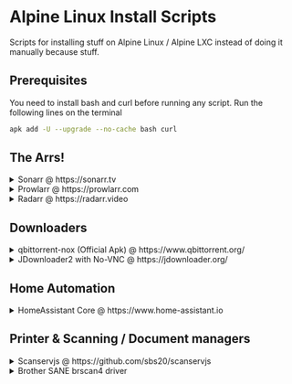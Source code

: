 # Alpine Linux Install Scripts

Scripts for installing stuff on Alpine Linux / Alpine LXC instead of doing it manually because stuff.

## Prerequisites

You need to install bash and curl before running any script. Run the following lines on the terminal

```bash
apk add -U --upgrade --no-cache bash curl
```

## The Arrs!

<details>
  <summary>Sonarr @ https://sonarr.tv</summary>

  #### Details
  - **Installed to**: /opt/sonarr
  - **Upgradeable?**: Yes, using built-in updater
  - **Branch**: You can choose during install and change later on WebUI

  #### Script
```bash
bash <(wget -qO- https://raw.githubusercontent.com/x-keita/alpine-scripts/main/install-sonarr.sh)
```
</details>

<details>
  <summary>Prowlarr @ https://prowlarr.com</summary>

  #### Details
  - **Installed on**: /opt/prowlarr
  - **Upgradeable?**: Yes, using built-in updater
  - **Branch**: Develop (Only branch available)

  #### Script
```bash
bash <(wget -qO- https://raw.githubusercontent.com/x-keita/alpine-scripts/main/install-prowlarr.sh)
```
</details>

<details>
  <summary>Radarr @ https://radarr.video</summary>

  #### Details
  - **Installed on**: /opt/radarr
  - **Upgradeable?**: Yes, using built-in updater
  - **Branch**: You can choose during install and change later on WebUI

  #### Script
```bash
bash <(wget -qO- https://raw.githubusercontent.com/x-keita/alpine-scripts/main/install-radarr.sh)
```
</details>

## Downloaders

<details>
  <summary>qbittorrent-nox (Official Apk) @ https://www.qbittorrent.org/</summary>

  #### Details
  - **UID/GID**: By default qbittorrent creates a user, the scripts adds it to the GID 1000
  - **Upgradeable?**: Yes, from console with apk

  #### Script
```bash
bash <(wget -qO- https://raw.githubusercontent.com/x-keita/alpine-scripts/main/install-qbittorrentnox.sh)
```
</details>

<details>
  <summary>JDownloader2 with No-VNC @ https://jdownloader.org/</summary>

  #### Details
  - **UID/GID**: JDownloader2 will run with UID 1000 by default.
  - **Upgradeable?**: Yes, from application UI & schedule.
  - **Notes**: Runs official JDownloader2 via VNC with noVNC preloaded, you can connect to noVNC in localhost:8080 or VNC in localhost:5900

  #### Script
```bash
bash <(wget -qO- https://raw.githubusercontent.com/x-keita/alpine-scripts/main/install-qbittorrentnox.sh)
```
</details>

## Home Automation

<details>
  <summary>HomeAssistant Core @ https://www.home-assistant.io</summary>

  #### Details
  - **Space required**: At least 3.5 GB for first time install. Post-install storage usage goes down to 1.5~ GB
  - **Upgradeable?**: Yes, run `pip3 install --upgrade homeassistant` to install latest version.
  - **Notes**: Script includes the option to install HACS instead of doing it later manually.

  #### Script
```bash
bash <(wget -qO- https://raw.githubusercontent.com/x-keita/alpine-scripts/main/install-hass.sh)
```
</details>

## Printer & Scanning / Document managers

<details>
  <summary>Scanservjs @ https://github.com/sbs20/scanservjs</summary>

  #### Details
  - **Installed on**: /var/www/scanservjs
  - **Upgradeable?**: Yes, run the script again to install latest version

  #### Script
```bash
bash <(wget -qO- https://github.com/x-keita/alpine-scripts/raw/main/install-scanservjs.sh)
```
</details>

<details>
  <summary>Brother SANE brscan4 driver</summary>

  #### Details
  - **Pre-requisites**: sane-utils and sane-udev

  #### Script
```bash
curl -L https://github.com/x-keita/alpine-scripts/raw/main/install-brscan4.sh | bash --
```
</details>

